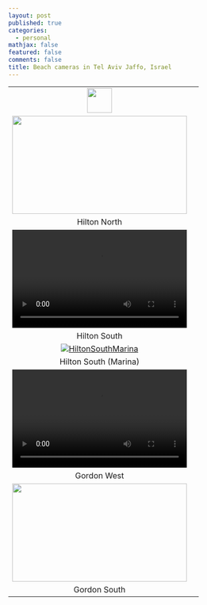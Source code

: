```yaml
---
layout: post
published: true
categories:
  - personal
mathjax: false
featured: false
comments: false
title: Beach cameras in Tel Aviv Jaffo, Israel
---
```

| | |
|:-------------------------:|:-------------------------:|
| <a href="http://4surfers.co.il/#/beachArea?beachAreaId=60"><img src="https://lh3.googleusercontent.com/2OK8y5_gA80L8DXL_6fOoFEEOOJILepV8zepdM46LOFDmvIxAnWBNl5AHeC6Pzy6TQ=s180" width="50" height="50" /></a>
| <a href="http://server1.reali-tech.com/LiveStreamFlash/Demo/inter/inter10.html"><img src=https://www.israel21c.org/wp-content/uploads/2015/08/123-1168x657.jpg width="352" height="198" /></a>
| Hilton North 
| <video width="352" height="198" controls><source src="http://server1.reali-tech.com:1935/live/inter20.stream/playlist.m3u8" type="application/x-mpegURL"></video>
| Hilton South
| [![HiltonSouthMarina](https://www.israel21c.org/wp-content/uploads/2015/08/123-1168x657.jpg)](https://rtsp.me/embed/4FEN7bBF/ "Hilton Marina")
| Hilton South (Marina)
| <video width="352" height="198" controls><source src="http://server1.reali-tech.com:1935/live/dolphin.stream/playlist.m3u8" type="application/x-mpegURL"></video>
| Gordon West 
| <img src=https://www.israel21c.org/wp-content/uploads/2015/08/123-1168x657.jpg width="352" height="198" />
| Gordon South



